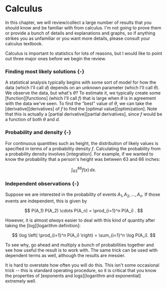 # Calculus

In this chapter, we will review/collect a large number of results that you should know and be familiar with from calculus. I'm not going to prove them or provide a bunch of details and explanations and graphs, so if anything strikes you as unfamiliar or you want more details, please consult your calculus textbook.

Calculus is important to statistics for lots of reasons, but I would like to point out three major ones before we begin the review.

### Finding most likely solutions {-}

A statistical analysis typically begins with some sort of model for how the data (which I'll call $d$) depends on an unknown parameter (which I'll call $\theta$). We observe the data, but what's $\theta$? To estimate it, we typically create some [function][functions] (which I'll call $f$) that is large when $\theta$ is in agreement with the data we've seen. To find the "best" value of $\theta$, we can take the [derivative][derivatives] of $f$ to find the [optimal value][optimization]. Note that this is actually a [partial derivative][partial derivatives], since $f$ would be a function of both $\theta$ and $d$.

### Probability and density {-}

For continuous quantities such as height, the distribution of likely values is specified in terms of a probability density $f$. Calculating the probability from a probability density involves [integration]. For example, if we wanted to know the probability that a person's height was between 63 and 66 inches:

$$ \int_{63}^{66} f(x) \, dx . $$

### Independent observations {-}

Suppose we are interested in the probability of events $A_1, A_2, \ldots, A_n$. If those events are independent, this is given by

$$ P(A_1) P(A_2) \cdots P(A_n) = \prod_{i=1}^n P(A_i) . $$

However, it is almost *always* easier to deal with this kind of quantity after taking the [log][logarithm definition]:

$$ \log \left( \prod_{i=1}^n P(A_i) \right) = \sum_{i=1}^n \log P(A_i). $$

To see why, go ahead and multiply a bunch of probabilities together and see how useful the result is to work with. The same trick can be used with dependent terms as well, although the results are messier.

It is hard to overstate how often you will do this. This isn't some occasional trick -- this is standard operating procedure, so it is critical that you know the properties of [exponents and logs][logarithm and exponential] extremely well.
